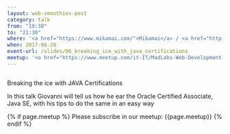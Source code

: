 ```yaml
---
layout: web-smoothies-post
category: talk
from: "19:30"
to: "21:30"
where: '<a href="https://www.mikamai.com/">Mikamai</a> / <a href="http://linkme.it/">LinkMe</a> - Via Giulio Venini, 42 - MILANO'
when: 2017-06-28 
event-url: /slides/06_breaking_ice_with_java_certifications
meetup: '<a href="https://www.meetup.com/it-IT/MadLabs-Web-Development-a-Milano/events/243184182/">WebSmoothies: Rompere il ghiaccio con le certificazioni JAVA</a>'
---
```

<span class="image right"><img src="{{ site.baseurl }}/{{ site.images }}/128px-Mad_scientist_transparent_background.svg.png" alt=""></span>
	
Breaking the ice with JAVA Certifications

In this talk Giovanni will tell us how he ear the Oracle Certified Associate, Java SE, with his tips to do the same in an easy way

{% if page.meetup %}
Please subscribe in our meetup: {{page.meetup}}
{% endif %}

